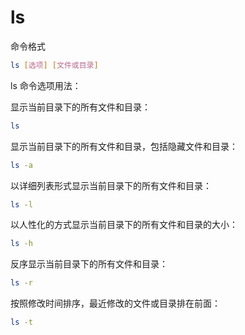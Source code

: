 # ls

命令格式

```bash
ls [选项] [文件或目录]
```

ls 命令选项用法：

显示当前目录下的所有文件和目录：
```bash
ls
```
显示当前目录下的所有文件和目录，包括隐藏文件和目录：
```bash
ls -a
```
以详细列表形式显示当前目录下的所有文件和目录：
```bash
ls -l
```
以人性化的方式显示当前目录下的所有文件和目录的大小：
```bash
ls -h
```
反序显示当前目录下的所有文件和目录：

```bash
ls -r
```
按照修改时间排序，最近修改的文件或目录排在前面：
```bash
ls -t
```
